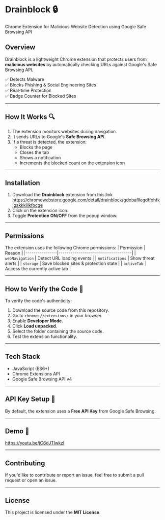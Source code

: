 # Drainblock 🔒
Chrome Extension for Malicious Website Detection using Google Safe Browsing API

## Overview
Drainblock is a lightweight Chrome extension that protects users from **malicious websites** by automatically checking URLs against Google's Safe Browsing API.

✅ Detects Malware  
✅ Blocks Phishing & Social Engineering Sites  
✅ Real-time Protection  
✅ Badge Counter for Blocked Sites  

---

## How It Works 🔍
1. The extension monitors websites during navigation.
2. It sends URLs to Google's **Safe Browsing API**.
3. If a threat is detected, the extension:
   - Blocks the page
   - Closes the tab
   - Shows a notification  
   - Increments the blocked count on the extension icon  

---

## Installation
1. Download the **Drainblock** extension from this link https://chromewebstore.google.com/detail/drainblock/gdobafllegdffohfkigakkklilkfocge
2. Click on the extension icon.
3. Toggle **Protection ON/OFF** from the popup window.

---

## Permissions
The extension uses the following Chrome permissions:
| Permission        | Reason                              |
|----------------|-------------------------------------|
| `webNavigation` | Detect URL loading events           |
| `notifications` | Show threat alerts                  |
| `storage`      | Save blocked sites & protection state |
| `activeTab`    | Access the currently active tab      |

---

## How to Verify the Code 🔑
To verify the code's authenticity:
1. Download the source code from this repository.
2. Go to `chrome://extensions/` in your browser.
3. Enable **Developer Mode**.
4. Click **Load unpacked**.
5. Select the folder containing the source code.
6. Test the extension functionality.

---

## Tech Stack
- JavaScript (ES6+)
- Chrome Extensions API
- Google Safe Browsing API v4

---

## API Key Setup 🔑
By default, the extension uses a **Free API Key** from Google Safe Browsing.

---

## Demo 🎥
https://youtu.be/jC6dJTIwkzI

---

## Contributing
If you'd like to contribute or report an issue, feel free to submit a pull request or open an issue.

---

## License
This project is licensed under the **MIT License**.
